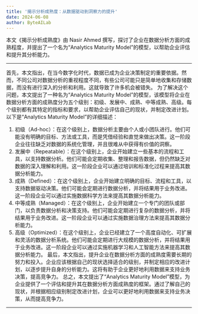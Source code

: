 ```yaml
---
title: '揭示分析成熟度：从数据驱动到洞察力的提升'
date: 2024-06-08
author: ByteAILab
---
```


本文《揭示分析成熟度》由 Nasir Ahmed 撰写，探讨了企业在数据分析方面的成熟程度，并提出了一个名为“Analytics Maturity Model”的模型，以帮助企业评估和提升其分析能力。


---
首先，本文指出，在当今数字化时代，数据已成为企业决策制定的重要依据。然而，不同公司对数据分析的重视程度不同，有些公司可能只是简单地收集和存储数据，而没有进行深入的分析和利用。这就导致了许多机会被错失。
为了解决这个问题，本文提出了一种名为“Analytics Maturity Model”的模型，该模型将企业在数据分析方面的成熟度分为五个级别：初级、发展中、成熟、中等成熟、高级。每个级别都有其特定的指标和要求，以帮助企业评估自己的现状，并制定改进计划。
以下是“Analytics Maturity Model”的详细描述：
1. 初级（Ad-hoc）：在这个级别上，数据分析主要由个人或小团队进行。他们可能没有明确的目标、方法或工具，而是凭借经验和直觉来做出决策。这一阶段企业往往缺乏对数据的系统化管理，并且很难从中获得有价值的洞察。
2. 发展中（Repeatable）：在这个级别上，企业开始建立一些基本的流程和工具，以支持数据分析。他们可能会定期收集、整理和报告数据，但仍然缺乏对数据的深入理解和利用。这一阶段企业可以通过培训和标准化过程来提高其数据分析能力。
3. 成熟（Defined）：在这个级别上，企业开始建立明确的目标、流程和工具，以支持数据驱动决策。他们可能会定期进行数据分析，并将结果用于业务改进。这一阶段企业可以通过实施数据科学方法来提高其数据分析能力。
4. 中等成熟（Managed）：在这个级别上，企业开始建立一个专门的团队或部门，以负责数据分析和决策支持。他们可能会定期进行复杂的数据分析，并将结果用于业务改进。这一阶段企业可以通过实施数据治理方法来提高其数据分析能力。
5. 高级（Optimized）：在这个级别上，企业已经建立了一个高度自动化、可扩展和灵活的数据分析系统。他们可能会定期进行大规模的数据分析，并将结果用于业务改进。这一阶段企业可以通过实施机器学习和人工智能方法来提高其数据分析能力。
最后，本文指出，提升企业在数据分析方面的成熟度需要长期的努力和投入。企业应该根据自己的现状选择适合的级别，并制定相应的改进计划，以逐步提升自身的分析能力。这将有助于企业更好地利用数据来支持业务决策，提高竞争力。
总之，本文提出了“Analytics Maturity Model”模型，为企业提供了一个评估和提升其在数据分析方面成熟度的框架。通过了解自己的现状，并根据相应级别制定改进计划，企业可以更好地利用数据来支持业务决策，从而提高竞争力。
---

